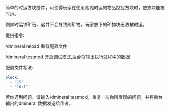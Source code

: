 简单的时运方块插件，可使得玩家在使用附魔时运的物品挖掘方块时，使方块能被时运。

例如时运铁矿石，这并不会导致刷矿物，玩家放下的矿物块无法被时运。


提供指令:

/dmineral reload 重载配置文件

/dmineral testmod 开启调试模式,后台将输出执行过程中的数据

配置文件写法:

```yaml
block:
  - "15"
  - "16:1"
```

若你遇到问题，请输入/dmineral testmod，重复一次你所发现的问题，并将后台输出的dmineral 数据发送给作者。

